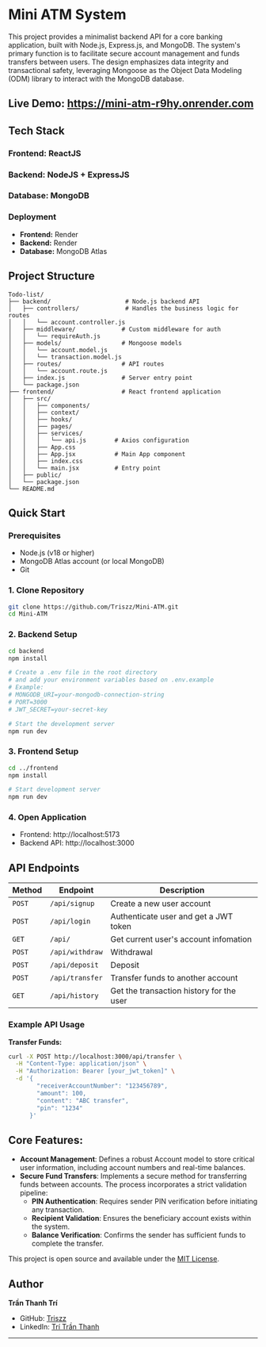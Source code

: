 # Mini ATM System
This project provides a minimalist backend API for a core banking application, built with Node.js, Express.js, and MongoDB. The system's primary function is to facilitate secure account management and funds transfers between users. The design emphasizes data integrity and transactional safety, leveraging Mongoose as the Object Data Modeling (ODM) library to interact with the MongoDB database.

## Live Demo: https://mini-atm-r9hy.onrender.com

## Tech Stack
### Frontend: ReactJS
### Backend: NodeJS + ExpressJS
### Database: MongoDB

### Deployment
- **Frontend:** Render
- **Backend:** Render
- **Database:** MongoDB Atlas

## Project Structure

```
Todo-list/
├── backend/                     # Node.js backend API
│   ├── controllers/             # Handles the business logic for routes
│   │   └── account.controller.js
│   ├── middleware/             # Custom middleware for auth
│   │   └── requireAuth.js
│   ├── models/                 # Mongoose models
│   │   └── account.model.js
│   │   └── transaction.model.js
│   ├── routes/                 # API routes
│   │   └── account.route.js
│   ├── index.js                # Server entry point
│   └── package.json
├── frontend/                   # React frontend application
│   ├── src/   
│   │   ├── components/  
│   │   ├── context/
│   │   ├── hooks/
│   │   ├── pages/                
│   │   ├── services/
│   │   │   └── api.js        # Axios configuration
│   │   ├── App.css          
│   │   ├── App.jsx           # Main App component
│   │   ├── index.css         
│   │   └── main.jsx          # Entry point
│   ├── public/   
│   └── package.json
└── README.md
```
## Quick Start

### Prerequisites
- Node.js (v18 or higher)
- MongoDB Atlas account (or local MongoDB)
- Git

### 1. Clone Repository
```bash
git clone https://github.com/Triszz/Mini-ATM.git
cd Mini-ATM
```

### 2. Backend Setup
```bash
cd backend
npm install

# Create a .env file in the root directory
# and add your environment variables based on .env.example
# Example:
# MONGODB_URI=your-mongodb-connection-string
# PORT=3000
# JWT_SECRET=your-secret-key

# Start the development server
npm run dev
```

### 3. Frontend Setup
```bash
cd ../frontend
npm install

# Start development server
npm run dev
```

### 4. Open Application
- Frontend: http://localhost:5173
- Backend API: http://localhost:3000

## API Endpoints

| Method | Endpoint | Description |
|--------|----------|-------------|
| `POST` | `/api/signup` | Create a new user account |
| `POST` | `/api/login` | 	Authenticate user and get a JWT token |
| `GET` | `/api/` | Get current user's account infomation |
| `POST` | `/api/withdraw` | Withdrawal |
| `POST` | `/api/deposit` | Deposit |
| `POST` | `/api/transfer` | Transfer funds to another account |
| `GET` | `/api/history` | Get the transaction history for the user |

### Example API Usage

**Transfer Funds:**
```bash
curl -X POST http://localhost:3000/api/transfer \
  -H "Content-Type: application/json" \
  -H "Authorization: Bearer [your_jwt_token]" \
  -d '{
        "receiverAccountNumber": "123456789",
        "amount": 100,
        "content": "ABC transfer",
        "pin": "1234"
      }'

```
## Core Features:
- **Account Management**: Defines a robust Account model to store critical user information, including account numbers and real-time balances.
- **Secure Fund Transfers**: Implements a secure method for transferring funds between accounts. The process incorporates a strict validation pipeline:
  + **PIN Authentication**: Requires sender PIN verification before initiating any transaction.
  + **Recipient Validation**: Ensures the beneficiary account exists within the system.
  + **Balance Verification**: Confirms the sender has sufficient funds to complete the transfer.

This project is open source and available under the [MIT License](LICENSE).

## Author

**Trần Thanh Trí**
- GitHub: [Triszz](https://github.com/Triszz)
- LinkedIn: [Trí Trần Thanh](https://linkedin.com/in/trí-trần-thanh-199526363)

***
